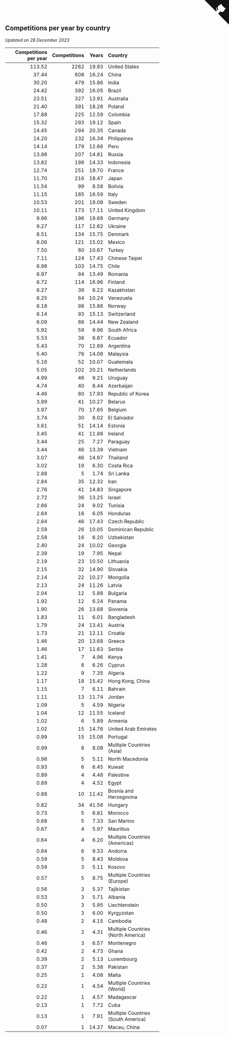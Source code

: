 ## Competitions per year by country

*Updated on 28 December 2023*

| Competitions per year | Competitions | Years | Country |
| ---: | ---: | ---: | :--- |
| 113.52 | 2262 | 19.93 | United States |
| 37.44 | 608 | 16.24 | China |
| 30.20 | 479 | 15.86 | India |
| 24.42 | 392 | 16.05 | Brazil |
| 23.51 | 327 | 13.91 | Australia |
| 21.40 | 391 | 18.28 | Poland |
| 17.88 | 225 | 12.59 | Colombia |
| 15.32 | 293 | 19.12 | Spain |
| 14.45 | 294 | 20.35 | Canada |
| 14.20 | 232 | 16.34 | Philippines |
| 14.14 | 179 | 12.66 | Peru |
| 13.98 | 207 | 14.81 | Russia |
| 13.82 | 198 | 14.33 | Indonesia |
| 12.74 | 251 | 19.70 | France |
| 11.70 | 216 | 18.47 | Japan |
| 11.54 | 99 | 8.58 | Bolivia |
| 11.15 | 185 | 16.59 | Italy |
| 10.53 | 201 | 19.08 | Sweden |
| 10.11 | 173 | 17.11 | United Kingdom |
| 9.96 | 196 | 19.68 | Germany |
| 9.27 | 117 | 12.62 | Ukraine |
| 8.51 | 134 | 15.75 | Denmark |
| 8.06 | 121 | 15.02 | Mexico |
| 7.50 | 80 | 10.67 | Turkey |
| 7.11 | 124 | 17.43 | Chinese Taipei |
| 6.98 | 103 | 14.75 | Chile |
| 6.97 | 94 | 13.49 | Romania |
| 6.72 | 114 | 16.96 | Finland |
| 6.27 | 39 | 6.22 | Kazakhstan |
| 6.25 | 64 | 10.24 | Venezuela |
| 6.18 | 98 | 15.86 | Norway |
| 6.14 | 93 | 15.13 | Switzerland |
| 6.09 | 88 | 14.44 | New Zealand |
| 5.92 | 59 | 9.96 | South Africa |
| 5.53 | 38 | 6.87 | Ecuador |
| 5.43 | 70 | 12.89 | Argentina |
| 5.40 | 76 | 14.08 | Malaysia |
| 5.16 | 52 | 10.07 | Guatemala |
| 5.05 | 102 | 20.21 | Netherlands |
| 4.99 | 46 | 9.21 | Uruguay |
| 4.74 | 40 | 8.44 | Azerbaijan |
| 4.46 | 80 | 17.93 | Republic of Korea |
| 3.99 | 41 | 10.27 | Belarus |
| 3.97 | 70 | 17.65 | Belgium |
| 3.74 | 30 | 8.02 | El Salvador |
| 3.61 | 51 | 14.14 | Estonia |
| 3.45 | 41 | 11.88 | Ireland |
| 3.44 | 25 | 7.27 | Paraguay |
| 3.44 | 46 | 13.39 | Vietnam |
| 3.07 | 46 | 14.97 | Thailand |
| 3.02 | 19 | 6.30 | Costa Rica |
| 2.88 | 5 | 1.74 | Sri Lanka |
| 2.84 | 35 | 12.32 | Iran |
| 2.76 | 41 | 14.83 | Singapore |
| 2.72 | 36 | 13.25 | Israel |
| 2.66 | 24 | 9.02 | Tunisia |
| 2.64 | 16 | 6.05 | Honduras |
| 2.64 | 46 | 17.43 | Czech Republic |
| 2.59 | 26 | 10.05 | Dominican Republic |
| 2.58 | 16 | 6.20 | Uzbekistan |
| 2.40 | 24 | 10.02 | Georgia |
| 2.39 | 19 | 7.95 | Nepal |
| 2.19 | 23 | 10.50 | Lithuania |
| 2.15 | 32 | 14.90 | Slovakia |
| 2.14 | 22 | 10.27 | Mongolia |
| 2.13 | 24 | 11.26 | Latvia |
| 2.04 | 12 | 5.88 | Bulgaria |
| 1.92 | 12 | 6.24 | Panama |
| 1.90 | 26 | 13.68 | Slovenia |
| 1.83 | 11 | 6.01 | Bangladesh |
| 1.79 | 24 | 13.41 | Austria |
| 1.73 | 21 | 12.11 | Croatia |
| 1.46 | 20 | 13.68 | Greece |
| 1.46 | 17 | 11.63 | Serbia |
| 1.41 | 7 | 4.96 | Kenya |
| 1.28 | 8 | 6.26 | Cyprus |
| 1.22 | 9 | 7.35 | Algeria |
| 1.17 | 18 | 15.42 | Hong Kong, China |
| 1.15 | 7 | 6.11 | Bahrain |
| 1.11 | 13 | 11.74 | Jordan |
| 1.09 | 5 | 4.59 | Nigeria |
| 1.04 | 12 | 11.55 | Iceland |
| 1.02 | 6 | 5.89 | Armenia |
| 1.02 | 15 | 14.76 | United Arab Emirates |
| 0.99 | 15 | 15.08 | Portugal |
| 0.99 | 8 | 8.08 | Multiple Countries (Asia) |
| 0.98 | 5 | 5.11 | North Macedonia |
| 0.93 | 6 | 6.45 | Kuwait |
| 0.89 | 4 | 4.48 | Palestine |
| 0.89 | 4 | 4.52 | Egypt |
| 0.88 | 10 | 11.42 | Bosnia and Herzegovina |
| 0.82 | 34 | 41.56 | Hungary |
| 0.73 | 5 | 6.81 | Morocco |
| 0.68 | 5 | 7.33 | San Marino |
| 0.67 | 4 | 5.97 | Mauritius |
| 0.64 | 4 | 6.20 | Multiple Countries (Americas) |
| 0.64 | 6 | 9.33 | Andorra |
| 0.59 | 5 | 8.43 | Moldova |
| 0.59 | 3 | 5.11 | Kosovo |
| 0.57 | 5 | 8.75 | Multiple Countries (Europe) |
| 0.56 | 3 | 5.37 | Tajikistan |
| 0.53 | 3 | 5.71 | Albania |
| 0.50 | 3 | 5.95 | Liechtenstein |
| 0.50 | 3 | 6.00 | Kyrgyzstan |
| 0.48 | 2 | 4.15 | Cambodia |
| 0.46 | 2 | 4.31 | Multiple Countries (North America) |
| 0.46 | 3 | 6.57 | Montenegro |
| 0.42 | 2 | 4.73 | Ghana |
| 0.39 | 2 | 5.13 | Luxembourg |
| 0.37 | 2 | 5.38 | Pakistan |
| 0.25 | 1 | 4.08 | Malta |
| 0.22 | 1 | 4.54 | Multiple Countries (World) |
| 0.22 | 1 | 4.57 | Madagascar |
| 0.13 | 1 | 7.72 | Cuba |
| 0.13 | 1 | 7.91 | Multiple Countries (South America) |
| 0.07 | 1 | 14.37 | Macau, China |


<a href="https://github.com/jonatanklosko/wca_statistics" class="github-corner" aria-label="View source on Github"><svg width="80" height="80" viewBox="0 0 250 250" style="fill:#151513; color:#fff; position: absolute; top: 0; border: 0; right: 0;" aria-hidden="true"><path d="M0,0 L115,115 L130,115 L142,142 L250,250 L250,0 Z"></path><path d="M128.3,109.0 C113.8,99.7 119.0,89.6 119.0,89.6 C122.0,82.7 120.5,78.6 120.5,78.6 C119.2,72.0 123.4,76.3 123.4,76.3 C127.3,80.9 125.5,87.3 125.5,87.3 C122.9,97.6 130.6,101.9 134.4,103.2" fill="currentColor" style="transform-origin: 130px 106px;" class="octo-arm"></path><path d="M115.0,115.0 C114.9,115.1 118.7,116.5 119.8,115.4 L133.7,101.6 C136.9,99.2 139.9,98.4 142.2,98.6 C133.8,88.0 127.5,74.4 143.8,58.0 C148.5,53.4 154.0,51.2 159.7,51.0 C160.3,49.4 163.2,43.6 171.4,40.1 C171.4,40.1 176.1,42.5 178.8,56.2 C183.1,58.6 187.2,61.8 190.9,65.4 C194.5,69.0 197.7,73.2 200.1,77.6 C213.8,80.2 216.3,84.9 216.3,84.9 C212.7,93.1 206.9,96.0 205.4,96.6 C205.1,102.4 203.0,107.8 198.3,112.5 C181.9,128.9 168.3,122.5 157.7,114.1 C157.9,116.9 156.7,120.9 152.7,124.9 L141.0,136.5 C139.8,137.7 141.6,141.9 141.8,141.8 Z" fill="currentColor" class="octo-body"></path></svg></a><style>.github-corner:hover .octo-arm{animation:octocat-wave 560ms ease-in-out}@keyframes octocat-wave{0%,100%{transform:rotate(0)}20%,60%{transform:rotate(-25deg)}40%,80%{transform:rotate(10deg)}}@media (max-width:500px){.github-corner:hover .octo-arm{animation:none}.github-corner .octo-arm{animation:octocat-wave 560ms ease-in-out}}</style>
